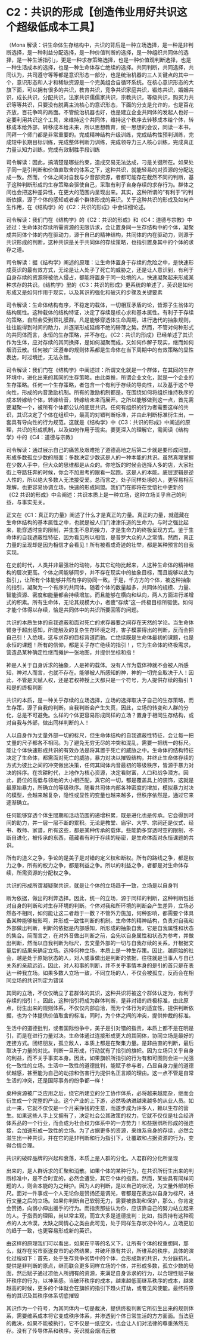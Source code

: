 # C2：共识的形成【创造伟业用好共识这个超级低成本工具】

（Mona 解读：讲生命体生存结构中，共识的背后是一种立场选择，是一种是非判断选择，是一种利益分配选择，是一种价值判断的选择，是一种组织共同体的选择，是一种生活指引」，更是一种求存策略选择，也是一种价值观判断选择，也是一种生活成本的选择，也是一种生命体存亡绝续的选择。共同判断，共同选择，共同认为，共司遵守等等都是意识形态一部分，也是统治机器的三人关键点的其中一个，意识形态和人才和稀缺资源是一个完美组合自循环系统。在核心意识形态的大旗下面，可以拥有很多的共识，教育共识，竞争共识家庭共识，锻炼共识，婚姻共识，成长共识，分配共识，法家共识儒儒家共识，宗教共识，等级共识，购买力共识等等共识，只要没有脱离主流核心的意识形态，下面的分支是允许的，也是百花齐放，百花争鸣的局面。不管统治机器也好，也是建立企业共同体的发起人也好一定要利用共识这个工具，来维持这个共同体，维持这个秩序去转移成本给个体，转移成本给外部，转移成本给未来，所以思想教育，统一思想的会议，同读一本书，同拜一个师门都是非常重要的。完成精神结构升级训练，完成结构性预判训练，完成短中长期目标训练，完成整体判断力训练，完成领导力三人核心训练，完成真正力量认知力训练，完成有效制胜手段训练

司令解读：因此，搞清楚是哪些约束，造成交易无法达成，刁是关键所在。如果处子同一是引判断和价值直取舍的体系之下，这种共识，就能轻易的对资源的分配达成一致。然而，个体之间对自我与夕音部资源，者都可能存在截然不同的判断，基子这种判断形成的生存策略会驱使自己，采取有利子自身存续的求存行为。群体之间也会把这种差异性，在更大的范围内呈现出来。其实，这种所谓的“有利于“的判断依据，源子个体的感知或者桌个群体形成的英识。关于这种共识的形成及如何产生作用，在《结构学》的《C2：共识的形成》中会详细论述。

司令解读：我们门在《结构学》的《C2：共识的形成》和《C4：道德与宗教》中述过：生命体对存续所需资源的无限诉求，会让置身同一生存结构中的个体，凝聚成共同体个体的内在驱动力，源于自已的精神结构，共同体的内在驱动力，则源于共识形成的判断，这种共识是关于共同体的存续策略，也指引置身其中的个体的求存之道。

司令解读：据《结构学》阐述的原理：让生命体置身于存续的危险之中，是快速形成英识的最有效方式，无论是让人处子了死亡的威胁之，还是让人意识到，有利于自身存续的资源将被他人侵占，都能将置身于同一处境的人，快速凝聚起来形成某种求存的共识。《结构学》里的《C3：共识的形成》更系统的单述了，英识是如何形成又是如何作用于现实，以及其识的强化和破灭的步骤及关键要素

司令解读：生命体结构有序，不稳定的载体，一切相互矛盾的论，皆源子生翁体的结构属性。这种载体的结构特证，决定了存续是核心求和基本属性。有利子于存续的策略，自然会受到顶礼膜群。凡是能够穿透体生命周期，进行选代的抽象规则，往往能得到时间的助力，并逐渐形成延绵不绝的磅薄之势。然而，不管对何种形式的共同体而言，永恒的生存策略，并不存在。《C2：共识的形成》已经单述了其识作为生体，应对存续的其同换择，是如何凝聚而成，又如何作解子现实，继而如何烟消云散。任何被广泛遵奉的规则体系都是生命体在当下周期中的有效策略的显性表达，时过境迁，无法永恒。

司令解读：我们门在《结构学》中阐述过：所谓文化就是一个群体，在其同的生存环境中，进化出来的其同的生存策略。由此类推，所谓企业文化，就是一个企业的生存策略。任何一个生存策略，者包含一个有利于存续的导向性，以及基于这个导向性，形成的内音激励机制。所有的激励机制都是，在围绕如何将组织维持秩序的成本转嫁给个体，转嫁给音，转嫁给未来而展开。之所以能够做到这一点，首先需要凝聚一个，被所有个体都公认的底层共识。任何有组织的行为者需要这样的共识，其识决定了个体在组织中，最高的对错判断标准，并由此判断标准衍生出，一套具有导向性的行为规范。这就是《结构学》中《C3：共识的形成》中阐述的原理，共识的形成机制，以及如何作用于现实。要更深入的理解它，需阅读《结构学》中的《C4：道德与宗教》

司令解读：通过展示自己的痛苦及艰难抢了道德高地之后第二步就是要形成同盟，形成多数孤立少数的局面：多数决定少数这是人的一种本能的共识。虽然真理掌握在少数人手中，但大众的思维都是从众的。你吃饭的时候会选择人多的店，大家社街上夺路狂奔的时候，你会不加思考的跟看一起跑。这是人的本能。底层逻辑是逆人性的，所以绝大多数人无法接受爱。总而言之，处子同样处境的人，更容易相互理解，也更容易协调立场，快速的形成同盟。我们门在即将在觉悟社中更新的《C2 共识的形成》中会阐述：共识本质上是一种立场，这种立场关乎自己的利益，与事实无关。

正文在《C1：真正的力量》阐述了什么才是真正的力量。真正的力量，就蕴藏在生命体结构的基本属性之中，也就是被人们门津津乐道的生命力。与时之强比起来，能穿透时空的限制，并生生不息的接力，才是生命力的终极呈现方式。鉴于生命体的自我遮蔽性特征，因为看见所以相信，是普罗大众的人之常情。然而，真正力量的呈现却是因为相信才会看见！所有被看成奇迹的壮举，都是某种预言的自我实现。

在史前时代，人类并非最强壮的动物，与其它动物比起来，人这种生命体的精神结构的层次更高。个体之间能够同步，并不存在现实中的抽象目标，而且能够以此为指引」，让所有个体能够并然有序的协同一致。于是，千方方的个体，被这种抽象的指引，凝聚为一个有序的共同体。随着个体的数量越多，共同体的规模、力量、智能资源、密度和能量都会持续增加。而且能够在横向和纵向，两人方面进行递增式的积素。所有生命体，无论其规模大小，者疲“存续”这一终极目标所驱使。如何才能个体得以存续，恰是共同体中的共识所要回答的问题。

共识的本质生体的自我遮蔽和面对死亡的求存器要之间存在天然的学论。当生命体臂身于超出感知，所能触及的复杂生存环境之时，害子模蒙得出的判断，反而会把自己引！入绝境，这与求存的目标背道而驰。亡绝续既是生命体最初的课题，也是永恒的课题！所有的信仰，都是关子存亡绝续的指引！，它为生命体的终极需求，营造品某种确定性继而摊护一张地图，并提供坐标和指！

神是人关于自身诉求的抽象，人是神的载体。没有人作为载体神就不会被人所感知，神对人而言，也就不存在。能够被人所感知的神，神的一切完全取决于人！因此，不管是天赋人权，还是君权神授上天都只是一个符号，为人提供存续的指引 1 和是的终极判断

共识的本质，是一种关乎存续的立场选择，立场的选择取决子自己的生存策略，而生存策，源子自我的判断。自我判断会产生失真，因此，立场的转变和人群的分化，总是不可避免。么样的个体更容易形成同样的立场？置身于相同生存结构，或对自我与外部，做出同样判断的人！

人以自身作为丈量外部一切的标尺，但生命体结构的自我遮蔽性特征，会让每一把丈量的尺子都各不相同。为了避免无穷无尽的冲突和混乱，需要一把统一的标尺。能让个体快速形成共识的有效办法是将其置于死亡的威胁之中。生命体的结构特征决定了生命体，都需面对死亡的威胁，暴力对决以摧毁结构，并终止生命体存续的方式为彼比之间的冲突做出决策，任何其同体内音最初的等级秩序，皆源于暴力对决的抖序。在农耕时代，上地作为核心资源，决定看财富，人口和战争潜方。因此，爵位的高低与领地的大小相匹配，真它的一切，都是覆盖具上的装饰，这就是最原始暴力，所确立的等级秩序。随看共司体内部各种密度的增加，模拟暴力对决的模型，会越来越复杂，隐性或显性的变量也越来越多，但秩序依然是，通过它来逐渐确立。

任何能够穿透个体生間期和活动范围的递增积累，既是进化也是传承。它会得到时间的助力，并一层一层不断的累积。无论是教堂、庙宇、大学、宗祠还是仪式、经书、教师、家谱，所有这些，都是某种传承的载体。些能韵多穿透时空的限制，不断自进化，被传承的东西，蕴藏看有利于存续的秘密，是生命体面对永恒课题的共识。

所有的道义之争，争论的是美子是对错的定义权和断权。所有的路线之争，都是权力之争，所有的权力之争，都是利益之争。所以的利益之争，者都是对生命体存续，所需资源的分配权之争。

共识的形成所谓凝疑聚共识，就是让个体的立场趋于一致，立场是以自身判

断为依据，做出的利弊选择。因此，统一的立场，源于同样的判断，这种判断包括对自身的判断和对生存环境的判断。个体对我和所环境的判断会产生差异，立场必然各不相同，如何能让这二者趋于一数？不管外力施加，何种影响，都需要个体具备某种能够被影呵，并形成一致性判断的机制。生命体的精神结构，负贵对自我和外部做出判断，判断的依据是内部感知，所形成的抽象自我，它是自我属性和状态的集合。简而言之，在对外音做出判断之前，会先以自身属性和状态为参考，并做出判断，然而以自我判断为标尺，去文量外部的一切与自我存续的关系。开根据文量后的结果来确定立场。选择何种立场，本质上是一种生存策。因比，越原始的社会，越是处于原始状态的人，对人或事做出是判断的依据，往往就是当事人与自已关系的亲疏远近。因此，对人和事的判断，并不关乎事情本身的是引的首只是在表达一种我立场。如果多数人立场一致，不同立场的人，不仅会被孤立，反而会在相同立场的共识判定为错误

其同的立场，不仅仅确立了君群体的其识，这种共识将被这个群体认定为，有利于存续的指引！。因此，这种指引将成为群体判断，是非对错的终极标准，由此原点，衍生出来的规则体系，不仅仅内部自洽，而为个体行为的适宜性，提供判断依据，也为个体提供价值取舍的标准，同时，为个体之间的冲突，提供仲裁的标准。

生活中的道德批判，或者国际纷争中，美子是引对错的指责，本质上都不是在明是引，而是在进行力量对决。生命体通过连接形成更大的其同体，协同立场是最好的连接方式。团结朋友，孤立敌人，本质上都是在聚集力量。是非曲直的判断，最后取决于力量的对比。判断一旦形成，行动就有了指引的旗帜。因为立场只关乎自身的利益，而不关乎事实本身。因此，如果旗帜所指引的行为有和可图则会进一光强化一致性的立场。生活中一致性的道德批判，能赋子参与者，凸显自身力量的道德优越感，甚至能为自己的劫掠和伤害行为提供名正言顺的理由。这一点不管是自常生活的冲突，还是国际事务的纷争都一样！

桌种资源被广泛应用之后，绕它所建立的分工协作体系，必将越来越庞杂，继而会衍生成一个完整的产业。这个产业的上下游，必然吸纳进越来越多的从业人员。如此一来，它就不仅仅是一个月采挣钱的生意，而遂步成为许多人，赖以生存的营生。如果这些人手上又拥有了，决定社会公其政策的权力，它就不仅仅是社会经济体系品的一个行业，而会成为社会权力体系中的一方势力！和益捆绑所形成的强连接，会加速形成一致性的立场。为了占据更多的资源，来维系自身的存续，必然会滋生出一种共识，并在它的是非判断和行为指引下，让覆取和占据资源的行为，变得合情合理。

共识的破碎品牌的兴起和衰落，本质上是人群的分化。人君群的分化所呈现

出来的，是人群诉求的汇聚和消散。如果个体的某种行为，在共识所衍生出来的判断标准中，是不合时宜的，必然会遭受，其它个体的指责。然而，某些具有同样问题的人，则会本能的为之辩护。因为人的判断，是以自己的状况，为文量外部的标尺。面对一件事或一个人无论你是赞扬还是调光，者都是在表达以自身为标尺，进行文量之后的立场。如果你判断自己软弱无力，需要被救助和保护，那么，你肯定会赞扬，向弱小伸出援手的行为。而指责那些认为你，应该靠自己的努力站立起来的人。于指责的理阻，尚以常主观，而宜大多是道德批判：比如，指责持有这种观点的人太冷漠，太缺之同情心之类由此可见，处于同样生存状况中的人，立场更加的趋于一致，也更容易形成新的英识。

由这样的原理我们可以看出，如果在平等的名义下，让所有个体的权重想同，那么，就存在劣市驱遂良市的必然结果，并破坏原有共识，所维系的秩序。具体的演化过程如下：首先，处于生存竞争劣势中的个体，会形成新的共识，为分庭抗礼，提供是非判断的原点，继而联合更多同样立场的个体，并形成多数，孤立少数的局面，然后赋子通过凉他人所拥有的资源，来满足自身诉求的行为，以合理性赋子破环秩序的行为，以神圣感。当破环秩序的成本，越来越低而继系秩序的成本，越来越高的时候，更多的个体就会在旗帜的指引下趋火打劫，或者见风使能。最终将原有的其识及其秩序体系切底摧毁

其识作为一个符号，为其同体内一切是裁决，提供终极判断它所衍生出来的规则体系，需要维系成本将它变成秩序体系，并渗透到个体日常生活的方方面面。当法庭的裁决，如果不能被执行，它不仅是一纸空文，也会让人们对法律的尊重荡然无存。没有了传导体系和秩序。英识就会烟消云散